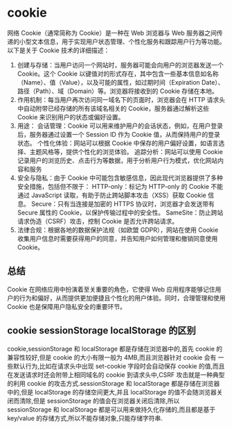 # cookie

网络 Cookie（通常简称为 Cookie）是一种在 Web 浏览器与 Web 服务器之间传递的小型文本信息，用于实现用户状态管理、个性化服务和跟踪用户行为等功能。以下是关于 Cookie 技术的详细描述：

1. 创建与存储：当用户访问一个网站时，服务器可能会向用户的浏览器发送一个 Cookie。这个 Cookie 以键值对的形式存在，其中包含一些基本信息如名称（Name）、值（Value），以及可能的属性，如过期时间（Expiration Date）、路径（Path）、域（Domain）等。浏览器将接收到的 Cookie 存储在本地。
2. 作用机制：每当用户再次访问同一域名下的页面时，浏览器会在 HTTP 请求头中自动附带已经存储的所有该域名相关的 Cookie，服务器通过解析这些 Cookie 来识别用户的状态或偏好设置。
3. 用途：
   会话管理：Cookie 可以用来维护用户的会话状态，例如，在用户登录后，服务器通过设置一个 Session ID 作为 Cookie 值，从而保持用户的登录状态。
   个性化体验：网站可以根据 Cookie 中保存的用户偏好设置，如语言选择、主题风格等，提供个性化的浏览体验。
   追踪分析：网站可以使用 Cookie 记录用户的浏览历史、点击行为等数据，用于分析用户行为模式，优化网站内容和服务
4. 安全与隐私：由于 Cookie 中可能包含敏感信息，因此现代浏览器提供了多种安全措施，包括但不限于：
   HTTP-only：标记为 HTTP-only 的 Cookie 不能通过 JavaScript 读取，有助于防止跨站脚本攻击（XSS）获取 Cookie 信息。
   Secure：只有当连接是加密的 HTTPS 协议时，浏览器才会发送带有 Secure 属性的 Cookie，以保护传输过程中的安全性。
   SameSite：防止跨站请求伪造（CSRF）攻击，控制 Cookie 是否允许跨站请求。
5. 法律合规：根据各地的数据保护法规（如欧盟 GDPR），网站在使用 Cookie 收集用户信息时需要获得用户的同意，并告知用户如何管理和撤销同意使用 Cookie。

## 总结

Cookie 在网络应用中扮演着至关重要的角色，它使得 Web 应用程序能够记住用户的行为和偏好，从而提供更加便捷且个性化的用户体验。同时，合理管理和使用 Cookie 也是保障用户隐私安全的重要环节。

## cookie sessionStorage localStorage 的区别

cookie,sessionStorage 和 localStorage 都是存储在浏览器中的,首先 cookie 的兼容性较好,但是 cookie 的大小有限一般为 4MB,而且浏览器针对 cookie 会有 一些默认行为,比如在请求头中出现 set-cookie 字段时会自动保存 cookie 的值,而且在发送请求时还会附带上相同域名的 cookie 到请求头中,CSRF 攻击就是一种典型的利用 cookie 的攻击方式.sessionStorage 和 localStorage 都是存储在浏览器中的,但是 localStorage 的存储空间更大,并且 localStorage 的值不会随浏览器关闭而清除,但是 sessionStorage 的值会在浏览器关闭后清除,所以 sessionStorage 和 localStorage 都是可以用来做持久化存储的,而且都是基于 key/value 的存储方式,所以不能存储对象,只能存储字符串.
